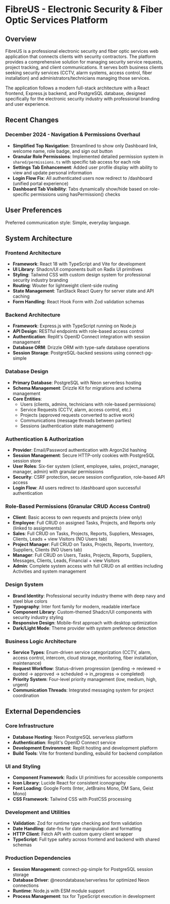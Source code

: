 # FibreUS - Electronic Security & Fiber Optic Services Platform

## Overview

FibreUS is a professional electronic security and fiber optic services web application that connects clients with security contractors. The platform provides a comprehensive solution for managing security service requests, project tracking, and client communications. It serves both business clients seeking security services (CCTV, alarm systems, access control, fiber installation) and administrators/technicians managing those services.

The application follows a modern full-stack architecture with a React frontend, Express.js backend, and PostgreSQL database, designed specifically for the electronic security industry with professional branding and user experience.

## Recent Changes

### December 2024 - Navigation & Permissions Overhaul
- **Simplified Top Navigation**: Streamlined to show only Dashboard link, welcome name, role badge, and sign out button
- **Granular Role Permissions**: Implemented detailed permission system in `shared/permissions.ts` with specific tab access for each role
- **Settings Tab Enhancement**: Added user profile display with ability to view and update personal information
- **Login Flow Fix**: All authenticated users now redirect to /dashboard (unified portal experience)
- **Dashboard Tab Visibility**: Tabs dynamically show/hide based on role-specific permissions using hasPermission() checks

## User Preferences

Preferred communication style: Simple, everyday language.

## System Architecture

### Frontend Architecture
- **Framework**: React 18 with TypeScript and Vite for development
- **UI Library**: Shadcn/UI components built on Radix UI primitives
- **Styling**: Tailwind CSS with custom design system for professional security industry branding
- **Routing**: Wouter for lightweight client-side routing
- **State Management**: TanStack React Query for server state and API caching
- **Form Handling**: React Hook Form with Zod validation schemas

### Backend Architecture
- **Framework**: Express.js with TypeScript running on Node.js
- **API Design**: RESTful endpoints with role-based access control
- **Authentication**: Replit's OpenID Connect integration with session management
- **Database ORM**: Drizzle ORM with type-safe database operations
- **Session Storage**: PostgreSQL-backed sessions using connect-pg-simple

### Database Design
- **Primary Database**: PostgreSQL with Neon serverless hosting
- **Schema Management**: Drizzle Kit for migrations and schema management
- **Core Entities**:
  - Users (clients, admins, technicians with role-based permissions)
  - Service Requests (CCTV, alarm, access control, etc.)
  - Projects (approved requests converted to active work)
  - Communications (message threads between parties)
  - Sessions (authentication state management)

### Authentication & Authorization
- **Provider**: Email/Password authentication with Argon2id hashing
- **Session Management**: Secure HTTP-only cookies with PostgreSQL session store
- **User Roles**: Six-tier system (client, employee, sales, project_manager, manager, admin) with granular permissions
- **Security**: CSRF protection, secure session configuration, role-based API access
- **Login Flow**: All users redirect to /dashboard upon successful authentication

### Role-Based Permissions (Granular CRUD Access Control)
- **Client**: Basic access to own requests and projects (view only)
- **Employee**: Full CRUD on assigned Tasks, Projects, and Reports only (linked to assignments)
- **Sales**: Full CRUD on Tasks, Projects, Reports, Suppliers, Messages, Clients, Leads + view Visitors (NO Users tab)
- **Project Manager**: Full CRUD on Tasks, Projects, Reports, Inventory, Suppliers, Clients (NO Users tab)
- **Manager**: Full CRUD on Users, Tasks, Projects, Reports, Suppliers, Messages, Clients, Leads, Financial + view Visitors
- **Admin**: Complete system access with full CRUD on all entities including Activities and system management

### Design System
- **Brand Identity**: Professional security industry theme with deep navy and steel blue colors
- **Typography**: Inter font family for modern, readable interface
- **Component Library**: Custom-themed Shadcn/UI components with security industry styling
- **Responsive Design**: Mobile-first approach with desktop optimization
- **Dark/Light Mode**: Theme provider with system preference detection

### Business Logic Architecture
- **Service Types**: Enum-driven service categorization (CCTV, alarm, access control, intercom, cloud storage, monitoring, fiber installation, maintenance)
- **Request Workflow**: Status-driven progression (pending → reviewed → quoted → approved → scheduled → in_progress → completed)
- **Priority System**: Four-level priority management (low, medium, high, urgent)
- **Communication Threads**: Integrated messaging system for project coordination

## External Dependencies

### Core Infrastructure
- **Database Hosting**: Neon PostgreSQL serverless platform
- **Authentication**: Replit's OpenID Connect service
- **Development Environment**: Replit hosting and development platform
- **Build Tools**: Vite for frontend bundling, esbuild for backend compilation

### UI and Styling
- **Component Framework**: Radix UI primitives for accessible components
- **Icon Library**: Lucide React for consistent iconography
- **Font Loading**: Google Fonts (Inter, JetBrains Mono, DM Sans, Geist Mono)
- **CSS Framework**: Tailwind CSS with PostCSS processing

### Development and Utilities
- **Validation**: Zod for runtime type checking and form validation
- **Date Handling**: date-fns for date manipulation and formatting
- **HTTP Client**: Fetch API with custom query client wrapper
- **TypeScript**: Full type safety across frontend and backend with shared schemas

### Production Dependencies
- **Session Management**: connect-pg-simple for PostgreSQL session storage
- **Database Driver**: @neondatabase/serverless for optimized Neon connections
- **Runtime**: Node.js with ESM module support
- **Process Management**: tsx for TypeScript execution in development